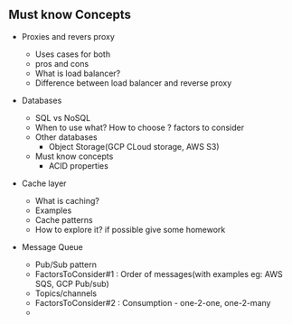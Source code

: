 ## Must know Concepts

- Proxies and revers proxy
  - Uses cases for both
  - pros and cons
  - What is load balancer?
  - Difference between load balancer and reverse proxy
  
  
- Databases
  - SQL vs NoSQL
  - When to use what? How to choose ? factors to consider
  - Other databases
    - Object Storage(GCP CLoud storage, AWS S3)
  - Must know concepts
      - ACID properties

- Cache layer
  - What is caching?
  - Examples
  - Cache patterns
  - How to explore it? if possible give some homework

- Message Queue
   - Pub/Sub pattern
   - FactorsToConsider#1 : Order of messages(with examples eg: AWS SQS, GCP Pub/sub)
   - Topics/channels
   - FactorsToConsider#2 : Consumption - one-2-one, one-2-many
   - 
      
